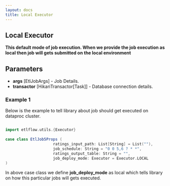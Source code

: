 ```yaml
---
layout: docs
title: Local Executor
---
```


## Local Executor

**This default mode of job execution. When we provide the job execution as local then job will gets submitted on the local environment**

## Parameters
* **args** [EtlJobArgs] - Job Details.
* **transactor** [HikariTransactor[Task]] - Database connection details. 

### Example 1
Below is the example to tell library about job should get executed on dataproc cluster. 

```scala mdoc

import etlflow.utils.{Executor}
      
case class EtlJob5Props (
                     ratings_input_path: List[String] = List(""),
                     job_schedule: String = "0 0 5,6 ? * *",
                     ratings_output_table: String = "",
                     job_deploy_mode: Executor = Executor.LOCAL
)
```                     
In above case class we define **job_deploy_mode** as local which tells library on how this particular jobs will gets executed.             
          
          